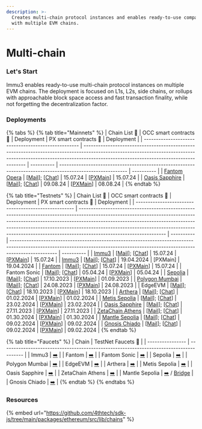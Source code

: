 ```yaml
---
description: >-
  Creates multi-chain protocol instances and enables ready-to-use compatibility
  with multiple EVM chains.
---
```


# Multi-chain

### Let's Start

Immu3 enables ready-to-use multi-chain protocol instances on multiple EVM chains. The deployment is focused on L1s, L2s, side chains, or rollups with approachable block space access and fast transaction finality, while not forgetting the decentralization factor.

### Deployments

{% tabs %}
{% tab title="Mainnets" %}
| Chain List 🔗                                       | OCC smart contracts 🔗                                                                                                                                                                                             | Deployment | PX smart contracts 🔗                                                                                      | Deployment |
| --------------------------------------------------- | ------------------------------------------------------------------------------------------------------------------------------------------------------------------------------------------------------------------ | ---------- | ---------------------------------------------------------------------------------------------------------- | ---------- |
| [Fantom Opera](https://chainlist.org/chain/250)     | \[[Mail](https://ftmscan.com/address/0x39Dc65b90e9C96828213E1c10073a3Ac9ee00777)]; \[[Chat](https://ftmscan.com/address/0xe8150FcEeF266CF81f4dD936c786E4a041be2d6b)]                                               | 15.07.24   | \[[PXMain](https://ftmscan.com/address/0x1142b080a5493695e3E35c9C4269f6C06B5CE0F4)]                        | 15.07.24   |
| [Oasis Sapphire](https://chainlist.org/chain/23294) | \[[Mail](https://explorer.oasis.io/mainnet/sapphire/address/0x39Dc65b90e9C96828213E1c10073a3Ac9ee00777)]; \[[Chat](https://explorer.oasis.io/mainnet/sapphire/address/0xe8150FcEeF266CF81f4dD936c786E4a041be2d6b)] | 09.08.24   | \[[PXMain](https://explorer.oasis.io/mainnet/sapphire/address/0x1142b080a5493695e3E35c9C4269f6C06B5CE0F4)] | 08.08.24   |
{% endtab %}

{% tab title="Testnets" %}
| Chain List 🔗                                        | OCC smart contracts 🔗                                                                                                                                                                                                                                                                                                                                       | Deployment | PX smart contracts 🔗                                                                                                                                                           | Deployment |
| ---------------------------------------------------- | ------------------------------------------------------------------------------------------------------------------------------------------------------------------------------------------------------------------------------------------------------------------------------------------------------------------------------------------------------------ | ---------- | ------------------------------------------------------------------------------------------------------------------------------------------------------------------------------- | ---------- |
| [Immu3](https://chainlist.org/chain/3100)            | \[[Mail](https://evmexplorer.tanssi-chains.network/address/0xaA70aD6D4dc4CBf3ec1f6CC07bF93e72B881fF44?rpcUrl=https%3A%2F%2Ffraa-flashbox-2800-rpc.a.stagenet.tanssi.network)]; \[[Chat](https://evmexplorer.tanssi-chains.network/address/0x6BC7B159a8d97B907B2F1912769DE72FE8b773A0?rpcUrl=https%3A%2F%2Ffraa-flashbox-2800-rpc.a.stagenet.tanssi.network)] | 15.07.24   | \[[PXMain](https://evmexplorer.tanssi-chains.network/address/0x3e4760aC84f99ED1CB505fe0973b54d6E77B3C99?rpcUrl=https%3A%2F%2Ffraa-flashbox-2800-rpc.a.stagenet.tanssi.network)] | 15.07.24   |
| [Immu3](https://chainlist.org/chain/3100)            | \[[Mail](https://evmexplorer.tanssi-chains.network/address/0x2B568A7D93DdDe2cbEE293013e80617ab60Efd80?rpcUrl=https%3A%2F%2Ffraa-flashbox-2800-rpc.a.stagenet.tanssi.network)]; \[[Chat](https://evmexplorer.tanssi-chains.network/address/0xb157cdB09284D8284fe88DaBaF3a5e1472F7dBDa?rpcUrl=https%3A%2F%2Ffraa-flashbox-2800-rpc.a.stagenet.tanssi.network)] | 19.04.2024 | \[PXMain]                                                                                                                                                                       | 19.04.2024 |
| [Fantom](https://chainlist.org/chain/4002)           | \[[Mail](https://testnet.ftmscan.com/address/0xa6199D54df4c904976DC1741eE75A9570c7A3308)]; \[[Chat](https://testnet.ftmscan.com/address/0xe7fD30fd5958165e46e618DfD8e6ef0FbB967827)]                                                                                                                                                                         | 15.07.24   | \[[PXMain](https://testnet.ftmscan.com/address/0xCFa778071BAd55BA6c893B3Fa5683F2231d3464F)]                                                                                     | 15.07.24   |
| Fantom Sonic                                         | \[[Mail](https://sonicscan.io/v1/0xa6199D54df4c904976DC1741eE75A9570c7A3308)]; \[[Chat](https://sonicscan.io/v1/0xe7fd30fd5958165e46e618dfd8e6ef0fbb967827)]                                                                                                                                                                                                 | 05.04.24   | \[[PXMain](https://public-sonic.fantom.network/address/0xF416eC122f61B933207915946B00364674eB3134)]                                                                             | 05.04.24   |
| [Sepolia](https://chainlist.org/chain/11155111)      | \[[Mail](https://sepolia.etherscan.io/address/0xa6199D54df4c904976DC1741eE75A9570c7A3308)]; \[[Chat](https://sepolia.etherscan.io/address/0xe7fD30fd5958165e46e618DfD8e6ef0FbB967827)]                                                                                                                                                                       | 17.10.2023 | \[[PXMain](https://sepolia.etherscan.io/address/0xd0466eb975de9cdfd790db14f143f4aaafd67cf2)]                                                                                    | 01.09.2023 |
| [Polygon Mumbai](https://chainlist.org/chain/80001)  | \[[Mail](https://mumbai.polygonscan.com/address/0xa6199D54df4c904976DC1741eE75A9570c7A3308)]; \[[Chat](https://mumbai.polygonscan.com/address/0xe7fD30fd5958165e46e618DfD8e6ef0FbB967827)]                                                                                                                                                                   | 24.08.2023 | \[[PXMain](https://mumbai.polygonscan.com/address/0x327d9765b9979a5bdae587971ff9c5d94596385b)]                                                                                  | 24.08.2023 |
| EdgeEVM                                              | \[[Mail](https://testnet.edgscan.live/address/0xa6199D54df4c904976DC1741eE75A9570c7A3308)]; \[[Chat](https://testnet.edgscan.live/address/0xf32aFB10a3948B0D3Df65fEf5dd8004ea542BFAa)]                                                                                                                                                                       | 18.10.2023 | \[[PXMain](https://testnet.edgscan.live/address/0xd0466eB975dE9CDfd790Db14f143f4aAAFd67cF2)]                                                                                    | 18.10.2023 |
| [Arthera](https://chainlist.org/chain/10243)         | \[[Mail](https://explorer-test2.arthera.net/address/0xa6199D54df4c904976DC1741eE75A9570c7A3308)]; \[[Chat](https://explorer-test2.arthera.net/address/0xe7fD30fd5958165e46e618DfD8e6ef0FbB967827)]                                                                                                                                                           | 01.02.2024 | \[[PXMain](https://explorer-test.arthera.net/address/0x3F399f029BDCc695CfC8bab174938EdEaB84E546)]                                                                               | 01.02.2024 |
| [Metis Sepolia](https://chainlist.org/chain/59902)   | \[[Mail](https://sepolia.explorer.metisdevops.link/address/0xa6199D54df4c904976DC1741eE75A9570c7A3308)]; \[[Chat](https://sepolia.explorer.metisdevops.link/address/0xe7fD30fd5958165e46e618DfD8e6ef0FbB967827)]                                                                                                                                             | 23.02.2024 | \[[PXMain](https://sepolia.explorer.metisdevops.link/address/0xd0466eB975dE9CDfd790Db14f143f4aAAFd67cF2)]                                                                       | 23.02.2024 |
| [Oasis Sapphire](https://chainlist.org/chain/23295)  | \[[Mail](https://testnet.explorer.sapphire.oasis.dev/address/0xa6199D54df4c904976DC1741eE75A9570c7A3308)]; \[[Chat](https://testnet.explorer.sapphire.oasis.dev/address/0xe7fD30fd5958165e46e618DfD8e6ef0FbB967827)]                                                                                                                                         | 27.11.2023 | \[[PXMain](https://testnet.explorer.sapphire.oasis.dev/address/0xd0466eB975dE9CDfd790Db14f143f4aAAFd67cF2)]                                                                     | 27.11.2023 |
| [ZetaChain Athens](https://chainlist.org/chain/7001) | \[[Mail](https://athens.explorer.zetachain.com/address/0xa6199D54df4c904976DC1741eE75A9570c7A3308)]; \[[Chat](https://athens.explorer.zetachain.com/address/0xe7fD30fd5958165e46e618DfD8e6ef0FbB967827)]                                                                                                                                                     | 01.30.2024 | \[[PXMain](https://explorer.zetachain.com/address/0xd0466eB975dE9CDfd790Db14f143f4aAAFd67cF2)]                                                                                  | 01.30.2024 |
| [Mantle Sepolia](https://chainlist.org/chain/5003)   | \[[Mail](https://explorer.sepolia.mantle.xyz/address/0xa6199D54df4c904976DC1741eE75A9570c7A3308)]; \[[Chat](https://explorer.sepolia.mantle.xyz/address/0xe7fD30fd5958165e46e618DfD8e6ef0FbB967827)]                                                                                                                                                         | 09.02.2024 | \[[PXMain](https://explorer.sepolia.mantle.xyz/address/0xd0466eB975dE9CDfd790Db14f143f4aAAFd67cF2)]                                                                             | 09.02.2024 |
| [Gnosis Chiado](https://chainlist.org/chain/10200)   | \[[Mail](https://gnosis-chiado.blockscout.com/address/0xa6199D54df4c904976DC1741eE75A9570c7A3308)]; \[[Chat](https://gnosis-chiado.blockscout.com/address/0xe7fD30fd5958165e46e618DfD8e6ef0FbB967827)]                                                                                                                                                       | 09.02.2024 | \[[PXMain](https://gnosis-chiado.blockscout.com/address/0xd0466eB975dE9CDfd790Db14f143f4aAAFd67cF2)]                                                                            | 09.02.2024 |
{% endtab %}

{% tab title="Faucets" %}
| Chain            | TestNet Faucets 🔗                                                                      |
| ---------------- | --------------------------------------------------------------------------------------- |
| Immu3            | [➡️](https://immu3-faucet.vercel.app/)                                                  |
| Fantom           | [➡️](https://faucet.fantom.network/)                                                    |
| Fantom Sonic     | [➡️](https://public-sonic.fantom.network/account)                                       |
| Sepolia          | [➡️](https://sepolia-faucet.pk910.de/)                                                  |
| Polygon Mumbai   | [➡️](https://faucet.polygon.technology/)                                                |
| EdgeEVM          | [➡️](https://beresheet-evm-faucet.vercel.app/)                                          |
| Arthera          | [➡️](https://faucet2.arthera.net/)                                                      |
| Metis Sepolia    | [➡️](https://sepolia.faucet.metisdevops.link/)                                          |
| Oasis Sapphire   | [➡️](https://faucet.testnet.oasis.dev/)                                                 |
| ZetaChain Athens | [➡️](https://www.covalenthq.com/faucet/#form)                                           |
| Mantle Sepolia   | [➡️](https://faucet.sepolia.mantle.xyz/) / [Bridge](https://bridge.sepolia.mantle.xyz/) |
| Gnosis Chiado    | [➡️](https://faucet.chiadochain.net/)                                                   |
{% endtab %}
{% endtabs %}

### Resources

{% embed url="https://github.com/4thtech/sdk-js/tree/main/packages/ethereum/src/lib/chains" %}

